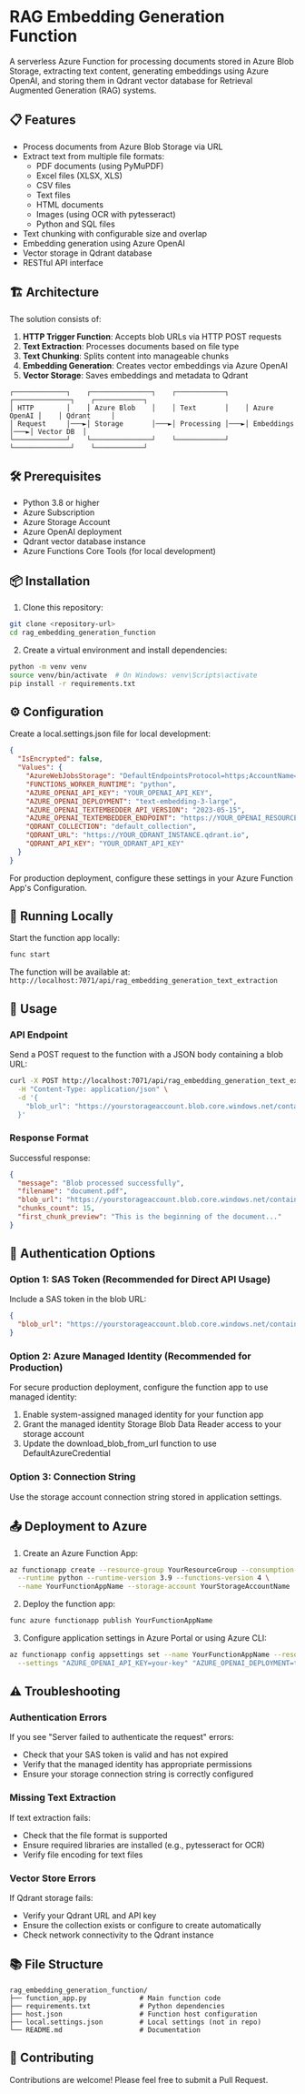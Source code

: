 # RAG Embedding Generation Function

A serverless Azure Function for processing documents stored in Azure Blob Storage, extracting text content, generating embeddings using Azure OpenAI, and storing them in Qdrant vector database for Retrieval Augmented Generation (RAG) systems.

## 📋 Features

- Process documents from Azure Blob Storage via URL
- Extract text from multiple file formats:
  - PDF documents (using PyMuPDF)
  - Excel files (XLSX, XLS)
  - CSV files
  - Text files
  - HTML documents
  - Images (using OCR with pytesseract)
  - Python and SQL files
- Text chunking with configurable size and overlap
- Embedding generation using Azure OpenAI
- Vector storage in Qdrant database
- RESTful API interface

## 🏗️ Architecture

The solution consists of:

1. **HTTP Trigger Function**: Accepts blob URLs via HTTP POST requests
2. **Text Extraction**: Processes documents based on file type
3. **Text Chunking**: Splits content into manageable chunks
4. **Embedding Generation**: Creates vector embeddings via Azure OpenAI
5. **Vector Storage**: Saves embeddings and metadata to Qdrant

```
┌─────────────┐    ┌───────────────┐    ┌────────────┐    ┌──────────────┐    ┌────────────┐
│ HTTP        │    │ Azure Blob    │    │ Text       │    │ Azure OpenAI │    │ Qdrant     │
│ Request     │───►│ Storage       │───►│ Processing │───►│ Embeddings   │───►│ Vector DB  │
└─────────────┘    └───────────────┘    └────────────┘    └──────────────┘    └────────────┘
```

## 🛠️ Prerequisites

- Python 3.8 or higher
- Azure Subscription
- Azure Storage Account
- Azure OpenAI deployment
- Qdrant vector database instance
- Azure Functions Core Tools (for local development)

## 📦 Installation

1. Clone this repository:

```bash
git clone <repository-url>
cd rag_embedding_generation_function
```

2. Create a virtual environment and install dependencies:

```bash
python -m venv venv
source venv/bin/activate  # On Windows: venv\Scripts\activate
pip install -r requirements.txt
```

## ⚙️ Configuration

Create a local.settings.json file for local development:

```json
{
  "IsEncrypted": false,
  "Values": {
    "AzureWebJobsStorage": "DefaultEndpointsProtocol=https;AccountName=YOUR_STORAGE_ACCOUNT;AccountKey=YOUR_STORAGE_KEY;EndpointSuffix=core.windows.net",
    "FUNCTIONS_WORKER_RUNTIME": "python",
    "AZURE_OPENAI_API_KEY": "YOUR_OPENAI_API_KEY",
    "AZURE_OPENAI_DEPLOYMENT": "text-embedding-3-large",
    "AZURE_OPENAI_TEXTEMBEDDER_API_VERSION": "2023-05-15",
    "AZURE_OPENAI_TEXTEMBEDDER_ENDPOINT": "https://YOUR_OPENAI_RESOURCE.openai.azure.com/",
    "QDRANT_COLLECTION": "default_collection",
    "QDRANT_URL": "https://YOUR_QDRANT_INSTANCE.qdrant.io",
    "QDRANT_API_KEY": "YOUR_QDRANT_API_KEY"
  }
}
```

For production deployment, configure these settings in your Azure Function App's Configuration.

## 🚀 Running Locally

Start the function app locally:

```bash
func start
```

The function will be available at: `http://localhost:7071/api/rag_embedding_generation_text_extraction`

## 📝 Usage

### API Endpoint

Send a POST request to the function with a JSON body containing a blob URL:

```bash
curl -X POST http://localhost:7071/api/rag_embedding_generation_text_extraction \
  -H "Content-Type: application/json" \
  -d '{
    "blob_url": "https://yourstorageaccount.blob.core.windows.net/container/document.pdf?sv=2022-11-02&ss=b&srt=sco&sp=r&se=2023-12-31T00:00:00Z&st=2023-01-01T00:00:00Z&spr=https&sig=YOURSASTOKEN"
  }'
```

### Response Format

Successful response:

```json
{
  "message": "Blob processed successfully",
  "filename": "document.pdf",
  "blob_url": "https://yourstorageaccount.blob.core.windows.net/container/document.pdf?sv=...",
  "chunks_count": 15,
  "first_chunk_preview": "This is the beginning of the document..."
}
```

## 🔐 Authentication Options

### Option 1: SAS Token (Recommended for Direct API Usage)

Include a SAS token in the blob URL:

```json
{
  "blob_url": "https://yourstorageaccount.blob.core.windows.net/container/document.pdf?sv=2022-11-02&ss=b&srt=sco&sp=r&se=2023-12-31T00:00:00Z&st=2023-01-01T00:00:00Z&spr=https&sig=YOURSASTOKEN"
}
```

### Option 2: Azure Managed Identity (Recommended for Production)

For secure production deployment, configure the function app to use managed identity:

1. Enable system-assigned managed identity for your function app
2. Grant the managed identity Storage Blob Data Reader access to your storage account
3. Update the download_blob_from_url function to use DefaultAzureCredential

### Option 3: Connection String

Use the storage account connection string stored in application settings.

## 📤 Deployment to Azure

1. Create an Azure Function App:

```bash
az functionapp create --resource-group YourResourceGroup --consumption-plan-location eastus \
  --runtime python --runtime-version 3.9 --functions-version 4 \
  --name YourFunctionAppName --storage-account YourStorageAccountName
```

2. Deploy the function app:

```bash
func azure functionapp publish YourFunctionAppName
```

3. Configure application settings in Azure Portal or using Azure CLI:

```bash
az functionapp config appsettings set --name YourFunctionAppName --resource-group YourResourceGroup \
  --settings "AZURE_OPENAI_API_KEY=your-key" "AZURE_OPENAI_DEPLOYMENT=text-embedding-3-large" ...
```

## ⚠️ Troubleshooting

### Authentication Errors

If you see "Server failed to authenticate the request" errors:

- Check that your SAS token is valid and has not expired
- Verify that the managed identity has appropriate permissions
- Ensure your storage connection string is correctly configured

### Missing Text Extraction

If text extraction fails:

- Check that the file format is supported
- Ensure required libraries are installed (e.g., pytesseract for OCR)
- Verify file encoding for text files

### Vector Store Errors

If Qdrant storage fails:

- Verify your Qdrant URL and API key
- Ensure the collection exists or configure to create automatically
- Check network connectivity to the Qdrant instance

## 📚 File Structure

```
rag_embedding_generation_function/
├── function_app.py             # Main function code
├── requirements.txt            # Python dependencies
├── host.json                   # Function host configuration
├── local.settings.json         # Local settings (not in repo)
└── README.md                   # Documentation
```

## 📢 Contributing

Contributions are welcome! Please feel free to submit a Pull Request.
